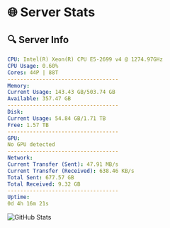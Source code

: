 # 🌐 Server Stats
## 🔍 Server Info
```yaml
CPU: Intel(R) Xeon(R) CPU E5-2699 v4 @ 1274.97GHz
CPU Usage: 0.60%
Cores: 44P | 88T
-----------------------------------
Memory:
Current Usage: 143.43 GB/503.74 GB
Available: 357.47 GB
-----------------------------------
Disk:
Current Usage: 54.84 GB/1.71 TB
Free: 1.57 TB
-----------------------------------
GPU:
No GPU detected
-----------------------------------
Network:
Current Transfer (Sent): 47.91 MB/s
Current Transfer (Received): 638.46 KB/s
Total Sent: 677.57 GB
Total Received: 9.32 GB
-----------------------------------
Uptime:
0d 4h 16m 21s
```
![GitHub Stats](https://img.shields.io/badge/Updated-2025-03-08_01:39:10-blue)